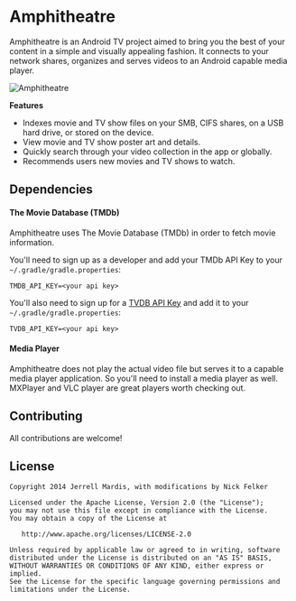 Amphitheatre
============

Amphitheatre is an Android TV project aimed to bring you the best of your content in a simple and visually appealing fashion. It connects to your network shares, organizes and serves videos to an Android capable media player.

![Amphitheatre](images/palette_expanding_info_panel.png)

**Features**
* Indexes movie and TV show files on your SMB, CIFS shares, on a USB hard drive, or stored on the device.
* View movie and TV show poster art and details.
* Quickly search through your video collection in the app or globally.
* Recommends users new movies and TV shows to watch.

Dependencies
------------

#### The Movie Database (TMDb)

Amphitheatre uses The Movie Database (TMDb) in order to fetch movie information.

You'll need to sign up as a developer and add your TMDb API Key to your `~/.gradle/gradle.properties`:
```
TMDB_API_KEY=<your api key>
```

You'll also need to sign up for a [TVDB API Key](http://thetvdb.com/wiki/index.php/Programmers_API) and add it to your `~/.gradle/gradle.properties`:
```
TVDB_API_KEY=<your api key>
```

#### Media Player

Amphitheatre does not play the actual video file but serves it to a capable media player application. So you'll need to install a media player as well. MXPlayer and VLC player are great players worth checking out.

Contributing
------------

All contributions are welcome!

License
-------

    Copyright 2014 Jerrell Mardis, with modifications by Nick Felker

    Licensed under the Apache License, Version 2.0 (the "License");
    you may not use this file except in compliance with the License.
    You may obtain a copy of the License at

       http://www.apache.org/licenses/LICENSE-2.0

    Unless required by applicable law or agreed to in writing, software
    distributed under the License is distributed on an "AS IS" BASIS,
    WITHOUT WARRANTIES OR CONDITIONS OF ANY KIND, either express or implied.
    See the License for the specific language governing permissions and
    limitations under the License.
